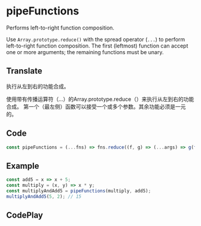 # pipeFunctions

Performs left-to-right function composition.

Use `Array.prototype.reduce()` with the spread operator (`...`) to perform left-to-right function composition.
The first (leftmost) function can accept one or more arguments; the remaining functions must be unary.

## Translate

执行从左到右的功能合成。

使用带有传播运算符（...）的Array.prototype.reduce（）来执行从左到右的功能合成。
第一个（最左侧）函数可以接受一个或多个参数。其余功能必须是一元的。

## Code

```js
const pipeFunctions = (...fns) => fns.reduce((f, g) => (...args) => g(f(...args)));
```

## Example

```js
const add5 = x => x + 5;
const multiply = (x, y) => x * y;
const multiplyAndAdd5 = pipeFunctions(multiply, add5);
multiplyAndAdd5(5, 2); // 15
```

## CodePlay

<template>
  <code-play codeplay-id="" />
</template>
